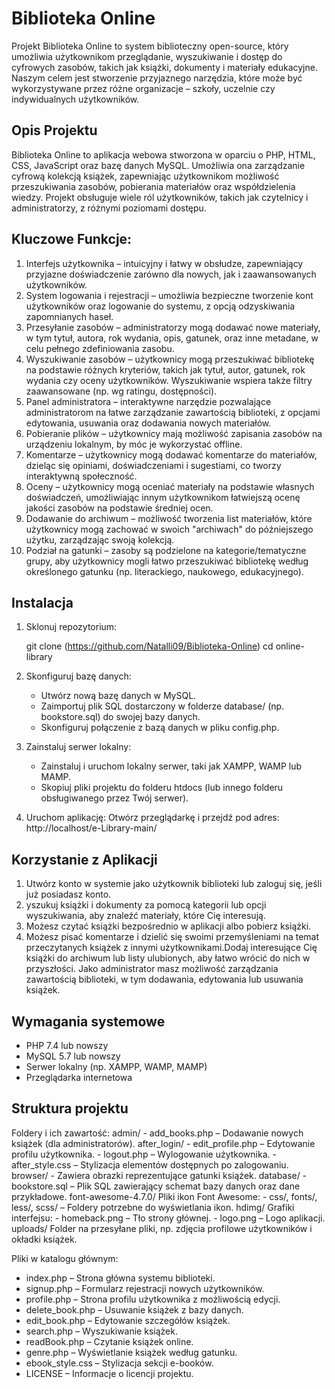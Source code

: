 # Biblioteka Online

Projekt Biblioteka Online to system biblioteczny open-source, który umożliwia użytkownikom przeglądanie, wyszukiwanie i dostęp do cyfrowych zasobów, takich jak książki, dokumenty i materiały edukacyjne. Naszym celem jest stworzenie przyjaznego narzędzia, które może być wykorzystywane przez różne organizacje – szkoły, uczelnie czy indywidualnych użytkowników.

## Opis Projektu

Biblioteka Online to aplikacja webowa stworzona w oparciu o PHP, HTML, CSS, JavaScript oraz bazę danych MySQL. Umożliwia ona zarządzanie cyfrową kolekcją książek, zapewniając użytkownikom możliwość przeszukiwania zasobów, pobierania materiałów oraz współdzielenia wiedzy. Projekt obsługuje wiele ról użytkowników, takich jak czytelnicy i administratorzy, z różnymi poziomami dostępu.

## Kluczowe Funkcje:

1. Interfejs użytkownika – intuicyjny i łatwy w obsłudze, zapewniający przyjazne doświadczenie zarówno dla nowych, jak i zaawansowanych użytkowników.
2. System logowania i rejestracji – umożliwia bezpieczne tworzenie kont użytkowników oraz logowanie do systemu, z opcją odzyskiwania zapomnianych haseł.
3. Przesyłanie zasobów – administratorzy mogą dodawać nowe materiały, w tym tytuł, autora, rok wydania, opis, gatunek, oraz inne metadane, w celu pełnego zdefiniowania zasobu.
4. Wyszukiwanie zasobów – użytkownicy mogą przeszukiwać bibliotekę na podstawie różnych kryteriów, takich jak tytuł, autor, gatunek, rok wydania czy oceny użytkowników. Wyszukiwanie wspiera także filtry zaawansowane (np. wg ratingu, dostępności).
5. Panel administratora – interaktywne narzędzie pozwalające administratorom na łatwe zarządzanie zawartością biblioteki, z opcjami edytowania, usuwania oraz dodawania nowych materiałów.
6. Pobieranie plików – użytkownicy mają możliwość zapisania zasobów na urządzeniu lokalnym, by móc je wykorzystać offline.
7. Komentarze – użytkownicy mogą dodawać komentarze do materiałów, dzieląc się opiniami, doświadczeniami i sugestiami, co tworzy interaktywną społeczność.
8. Oceny – użytkownicy mogą oceniać materiały na podstawie własnych doświadczeń, umożliwiając innym użytkownikom łatwiejszą ocenę jakości zasobów na podstawie średniej ocen.
9. Dodawanie do archiwum – możliwość tworzenia list materiałów, które użytkownicy mogą zachować w swoich "archiwach" do późniejszego użytku, zarządzając swoją kolekcją.
10. Podział na gatunki – zasoby są podzielone na kategorie/tematyczne grupy, aby użytkownicy mogli łatwo przeszukiwać bibliotekę według określonego gatunku (np. literackiego, naukowego, edukacyjnego).

## Instalacja

1. Sklonuj repozytorium:

    git clone (https://github.com/Natalli09/Biblioteka-Online)
    cd online-library

2. Skonfiguruj bazę danych:
    - Utwórz nową bazę danych w MySQL.
    - Zaimportuj plik SQL dostarczony w folderze database/ (np. bookstore.sql) do swojej bazy danych.
    - Skonfiguruj połączenie z bazą danych w pliku config.php.

3. Zainstaluj serwer lokalny:
    - Zainstaluj i uruchom lokalny serwer, taki jak XAMPP, WAMP lub MAMP.
    - Skopiuj pliki projektu do folderu htdocs (lub innego folderu obsługiwanego przez Twój serwer).

4. Uruchom aplikację:
    Otwórz przeglądarkę i przejdź pod adres:
    http://localhost/e-Library-main/

## Korzystanie z Aplikacji 
1. Utwórz konto w systemie jako użytkownik biblioteki lub zaloguj się, jeśli już posiadasz konto. 
2. yszukuj książki i dokumenty za pomocą kategorii lub opcji wyszukiwania, aby znaleźć materiały, które Cię interesują. 
3. Możesz czytać książki bezpośrednio w aplikacji albo pobierz książki. 
4. Możesz pisać komentarze i dzielić się swoimi przemyśleniami na temat przeczytanych książek z innymi użytkownikami.Dodaj interesujące Cię książki do archiwum lub listy ulubionych, aby łatwo wrócić do nich w przyszłości. Jako administrator masz możliwość zarządzania zawartością biblioteki, w tym dodawania, edytowania lub usuwania książek.

## Wymagania systemowe

- PHP 7.4 lub nowszy
- MySQL 5.7 lub nowszy
- Serwer lokalny (np. XAMPP, WAMP, MAMP)
- Przeglądarka internetowa

## Struktura projektu

Foldery i ich zawartość:
 admin/
    - add_books.php – Dodawanie nowych książek (dla administratorów).
after_login/
    - edit_profile.php – Edytowanie profilu użytkownika.
    - logout.php – Wylogowanie użytkownika.
    - after_style.css – Stylizacja elementów dostępnych po zalogowaniu.
browser/
    - Zawiera obrazki reprezentujące gatunki książek.
database/
    - bookstore.sql – Plik SQL zawierający schemat bazy danych oraz dane przykładowe.
font-awesome-4.7.0/
    Pliki ikon Font Awesome:
    - css/, fonts/, less/, scss/ – Foldery potrzebne do wyświetlania ikon.
hdimg/
    Grafiki interfejsu:
    - homeback.png – Tło strony głównej.
    - logo.png – Logo aplikacji.
uploads/
    Folder na przesyłane pliki, np. zdjęcia profilowe użytkowników i okładki książek.

Pliki w katalogu głównym:
- index.php – Strona główna systemu biblioteki.
- signup.php – Formularz rejestracji nowych użytkowników.
- profile.php – Strona profilu użytkownika z możliwością edycji.
- delete_book.php – Usuwanie książek z bazy danych.
- edit_book.php – Edytowanie szczegółów książek.
- search.php – Wyszukiwanie książek.
- readBook.php – Czytanie książek online.
- genre.php – Wyświetlanie książek według gatunku.
- ebook_style.css – Stylizacja sekcji e-booków.
- LICENSE – Informacje o licencji projektu.
